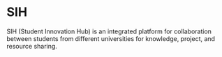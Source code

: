 # SIH
SIH (Student Innovation Hub) is an integrated platform for collaboration between students from different universities for knowledge, project, and resource sharing.
